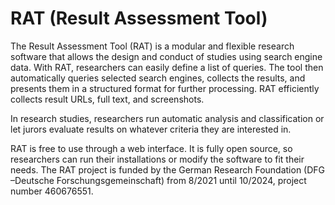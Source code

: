 # RAT (Result Assessment Tool)

The Result Assessment Tool (RAT) is a modular and flexible research software that allows the design and conduct of studies using search engine data.
With RAT, researchers can easily define a list of queries. The tool then automatically queries selected search engines, collects the results, and presents them in a structured format for further processing. RAT efficiently collects result URLs, full text, and screenshots.

In research studies, researchers run automatic analysis and classification or let jurors evaluate results on whatever criteria they are interested in.

RAT is free to use through a web interface. It is fully open source, so researchers can run their installations or modify the software to fit their needs.
The RAT project is funded by the German Research Foundation (DFG –Deutsche Forschungsgemeinschaft) from 8/2021 until 10/2024, project number 460676551.
